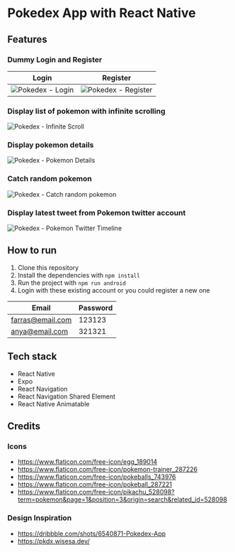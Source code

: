 # Pokedex App with React Native

## Features

### Dummy Login and Register

| Login | Register |
| ----- | -------- |
| ![Pokedex - Login](https://user-images.githubusercontent.com/40857427/210030519-a2f14188-dc4c-4877-945b-14f6ea726450.gif) | ![Pokedex - Register](https://user-images.githubusercontent.com/40857427/210030527-59fc6a34-4843-4eeb-9afc-2cd4e878a8fd.gif) |


### Display list of pokemon with infinite scrolling
![Pokedex - Infinite Scroll](https://user-images.githubusercontent.com/40857427/210030575-26ae8652-19f1-455d-b151-74a671e03a21.gif)


### Display pokemon details
![Pokedex - Pokemon Details](https://user-images.githubusercontent.com/40857427/210030583-15350534-92fa-4c61-ad16-b7fc3a2d4119.gif)


### Catch random pokemon
![Pokedex - Catch random pokemon](https://user-images.githubusercontent.com/40857427/210030587-03b43532-840e-47bd-95e9-f9137cc83a35.gif)

### Display latest tweet from Pokemon twitter account
![Pokedex - Pokemon Twitter Timeline](https://user-images.githubusercontent.com/40857427/210030567-13fd2fde-cafc-4750-b8ec-6ff79c7dd579.gif)

## How to run
1. Clone this repository
2. Install the dependencies with `npm install`
3. Run the project with `npm run android`
4. Login with these existing account or you could register a new one

| Email | Password |
| ----- | -------- |
| farras@email.com | 123123 |
| anya@email.com | 321321 |

## Tech stack

- React Native
- Expo
- React Navigation
- React Navigation Shared Element
- React Native Animatable

## Credits

### Icons
- https://www.flaticon.com/free-icon/egg_189014
- https://www.flaticon.com/free-icon/pokemon-trainer_287226
- https://www.flaticon.com/free-icon/pokeballs_743976
- https://www.flaticon.com/free-icon/pokeball_287221
- https://www.flaticon.com/free-icon/pikachu_528098?term=pokemon&page=1&position=3&origin=search&related_id=528098

### Design Inspiration
- https://dribbble.com/shots/6540871-Pokedex-App
- https://pkdx.wisesa.dev/
